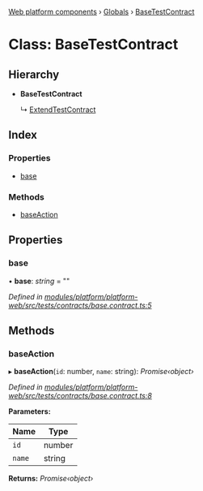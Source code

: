 [Web platform components](../README.md) › [Globals](../globals.md) › [BaseTestContract](basetestcontract.md)

# Class: BaseTestContract

## Hierarchy

* **BaseTestContract**

  ↳ [ExtendTestContract](extendtestcontract.md)

## Index

### Properties

* [base](basetestcontract.md#base)

### Methods

* [baseAction](basetestcontract.md#baseaction)

## Properties

###  base

• **base**: *string* = ""

*Defined in [modules/platform/platform-web/src/tests/contracts/base.contract.ts:5](https://github.com/nodulusteam/methodus.dev/blob/8d1d711/modules/platform/platform-web/src/tests/contracts/base.contract.ts#L5)*

## Methods

###  baseAction

▸ **baseAction**(`id`: number, `name`: string): *Promise‹object›*

*Defined in [modules/platform/platform-web/src/tests/contracts/base.contract.ts:8](https://github.com/nodulusteam/methodus.dev/blob/8d1d711/modules/platform/platform-web/src/tests/contracts/base.contract.ts#L8)*

**Parameters:**

Name | Type |
------ | ------ |
`id` | number |
`name` | string |

**Returns:** *Promise‹object›*
